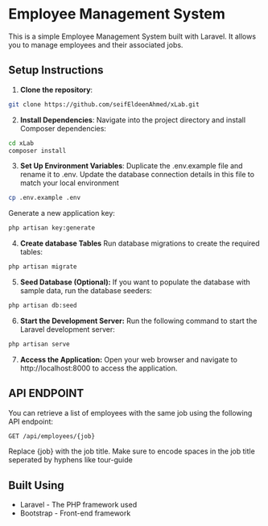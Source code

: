 # Employee Management System

This is a simple Employee Management System built with Laravel. It allows you to manage employees and their associated jobs.

## Setup Instructions

1. **Clone the repository**:

```bash
git clone https://github.com/seifEldeenAhmed/xLab.git
```

2. **Install Dependencies**:
Navigate into the project directory and install Composer dependencies:
```bash
cd xLab
composer install
```
3. **Set Up Environment Variables**:
Duplicate the .env.example file and rename it to .env. Update the database connection details in this file to match your local environment
```bash
cp .env.example .env
```
Generate a new application key:
```bash
php artisan key:generate
```
4. **Create database Tables**
Run database migrations to create the required tables:
```bash
php artisan migrate
```

5. **Seed Database (Optional):**
If you want to populate the database with sample data, run the database seeders:
```bash
php artisan db:seed
```
6. **Start the Development Server:**
Run the following command to start the Laravel development server:
```bash
php artisan serve
```
7. **Access the Application:**
Open your web browser and navigate to http://localhost:8000 to access the application.

## API ENDPOINT
You can retrieve a list of employees with the same job using the following API endpoint:

```bash
GET /api/employees/{job}
```
Replace {job} with the job title. Make sure to encode spaces in the job title seperated by hyphens like tour-guide

## Built Using
- Laravel - The PHP framework used
- Bootstrap - Front-end framework
